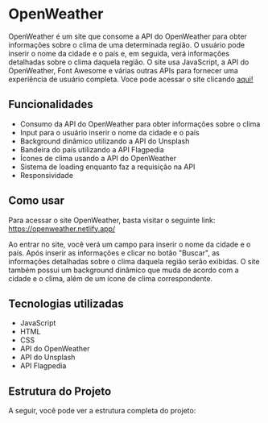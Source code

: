 # OpenWeather

OpenWeather é um site que consome a API do OpenWeather para obter informações sobre o clima de uma determinada região. O usuário pode inserir o nome da cidade e o país e, em seguida, verá informações detalhadas sobre o clima daquela região. O site usa JavaScript, a API do OpenWeather, Font Awesome e várias outras APIs para fornecer uma experiência de usuário completa.
Voce pode acessar o site clicando [aqui!](https://cadradoclimas.netlify.app/)
## Funcionalidades

- Consumo da API do OpenWeather para obter informações sobre o clima
- Input para o usuário inserir o nome da cidade e o país
- Background dinâmico utilizando a API do Unsplash
- Bandeira do país utilizando a API Flagpedia
- Ícones de clima usando a API do OpenWeather
- Sistema de loading enquanto faz a requisição na API
- Responsividade

## Como usar

Para acessar o site OpenWeather, basta visitar o seguinte link: https://openweather.netlify.app/

Ao entrar no site, você verá um campo para inserir o nome da cidade e o país. Após inserir as informações e clicar no botão "Buscar", as informações detalhadas sobre o clima daquela região serão exibidas. O site também possui um background dinâmico que muda de acordo com a cidade e o clima, além de um ícone de clima correspondente.

## Tecnologias utilizadas

- JavaScript
- HTML
- CSS
- API do OpenWeather
- API do Unsplash
- API Flagpedia

## Estrutura do Projeto

A seguir, você pode ver a estrutura completa do projeto:

